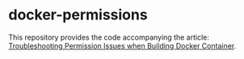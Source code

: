 # docker-permissions

This repository provides the code accompanying the article: [Troubleshooting Permission Issues when Building Docker Container](https://blog.3d-logic.com/2023/01/15/troubleshooting-permissions-when-building-docker-containers/). 
